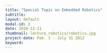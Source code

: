 ```yaml
---
title: "Special Topic on Embedded Robotics"
subtitle: 
layout: default
modal-id: 2
date: 2018-12-11
thumbnail: lecture_robotics/robotics.jpg
project-date: Feb. 1 - July 31 2012
keyword: 
---
```

<!-- BME 5121 Special Topic: on Embedded Robotics -->